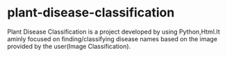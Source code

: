 # plant-disease-classification
Plant Disease Classification is a project developed by using Python,Html.It aminly focused on finding/classifying disease names based on the image provided by the user(Image Classification).
